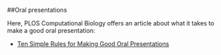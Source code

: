 

##Oral presentations

Here, PLOS Computational Biology offers an article about what it takes to make a good oral presentation:

* [Ten Simple Rules for Making Good Oral Presentations](http://journals.plos.org/ploscollections/article?id=10.1371/journal.pcbi.0030077)
